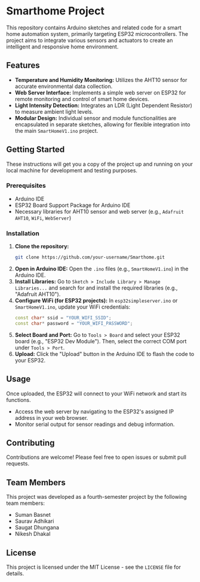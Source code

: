 # Smarthome Project

This repository contains Arduino sketches and related code for a smart home automation system, primarily targeting ESP32 microcontrollers. The project aims to integrate various sensors and actuators to create an intelligent and responsive home environment.

## Features

- **Temperature and Humidity Monitoring:** Utilizes the AHT10 sensor for accurate environmental data collection.
- **Web Server Interface:** Implements a simple web server on ESP32 for remote monitoring and control of smart home devices.
- **Light Intensity Detection:** Integrates an LDR (Light Dependent Resistor) to measure ambient light levels.
- **Modular Design:** Individual sensor and module functionalities are encapsulated in separate sketches, allowing for flexible integration into the main `SmartHomeV1.ino` project.

## Getting Started

These instructions will get you a copy of the project up and running on your local machine for development and testing purposes.

### Prerequisites

- Arduino IDE
- ESP32 Board Support Package for Arduino IDE
- Necessary libraries for AHT10 sensor and web server (e.g., `Adafruit AHT10`, `WiFi`, `WebServer`)

### Installation

1.  **Clone the repository:**
    ```bash
    git clone https://github.com/your-username/Smarthome.git
    ```
2.  **Open in Arduino IDE:**
    Open the `.ino` files (e.g., `SmartHomeV1.ino`) in the Arduino IDE.
3.  **Install Libraries:**
    Go to `Sketch > Include Library > Manage Libraries...` and search for and install the required libraries (e.g., "Adafruit AHT10").
4.  **Configure WiFi (for ESP32 projects):**
    In `esp32simpleserver.ino` or `SmartHomeV1.ino`, update your WiFi credentials:
    ```cpp
    const char* ssid = "YOUR_WIFI_SSID";
    const char* password = "YOUR_WIFI_PASSWORD";
    ```
5.  **Select Board and Port:**
    Go to `Tools > Board` and select your ESP32 board (e.g., "ESP32 Dev Module"). Then, select the correct COM port under `Tools > Port`.
6.  **Upload:**
    Click the "Upload" button in the Arduino IDE to flash the code to your ESP32.

## Usage

Once uploaded, the ESP32 will connect to your WiFi network and start its functions.
- Access the web server by navigating to the ESP32's assigned IP address in your web browser.
- Monitor serial output for sensor readings and debug information.

## Contributing

Contributions are welcome! Please feel free to open issues or submit pull requests.

## Team Members

This project was developed as a fourth-semester project by the following team members:

*   Suman Basnet
*   Saurav Adhikari
*   Saugat Dhungana
*   Nikesh Dhakal

## License

This project is licensed under the MIT License - see the `LICENSE` file for details.